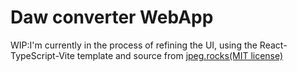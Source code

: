 # Daw converter WebApp

WIP:I'm currently in the process of refining the UI, using the React-TypeScript-Vite template and source from [jpeg.rocks(MIT license)](https://github.com/neslinesli93/jpeg.rocks) 


